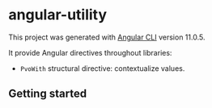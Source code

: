# angular-utility

This project was generated with [Angular CLI](https://github.com/angular/angular-cli) version 11.0.5.

It provide Angular directives throughout libraries:
- ``PvoWith`` structural directive: contextualize values.

## Getting started

